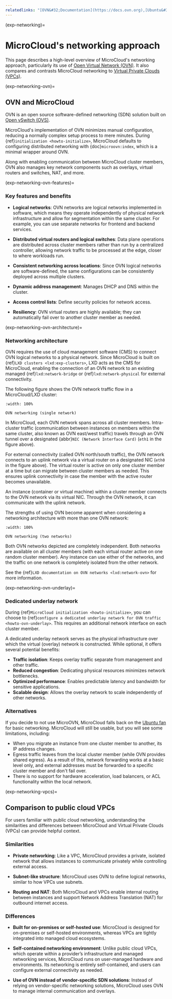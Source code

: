 ```yaml
---
relatedlinks: "[OVN&#32;Documentation](https://docs.ovn.org),[Ubuntu&#32;blog&#32;-&#32;Data&#32;centre&#32;networking:&#32;What&#32;is&#32;OVN?](https://ubuntu.com/blog/data-centre-networking-what-is-ovn),[Wikipedia&#32;-&#32;Virtual&#32;private&#32;cloud](https://en.wikipedia.org/wiki/Virtual_private_cloud)"
---
```


(exp-networking)=
# MicroCloud's networking approach

This page describes a high-level overview of MicroCloud's networking approach, particularly its use of [Open Virtual Network (OVN)](https://www.ovn.org/). It also compares and contrasts MicroCloud networking to [Virtual Private Clouds (VPCs)](https://en.wikipedia.org/wiki/Virtual_private_cloud).

(exp-networking-ovn)=
## OVN and MicroCloud

OVN is an open source software-defined networking (SDN) solution built on [Open vSwitch (OVS)](https://www.openvswitch.org/). 

MicroCloud's implementation of OVN minimizes manual configuration, reducing a normally complex setup process to mere minutes. During {ref}`initialization <howto-initialize>`, MicroCloud defaults to configuring distributed networking with {doc}`microovn:index`, which is a minimal wrapper around OVN. 

Along with enabling communication between MicroCloud cluster members, OVN also manages key network components such as overlays, virtual routers and switches, NAT, and more. 

(exp-networking-ovn-features)=
### Key features and benefits

- **Logical networks**: OVN networks are logical networks implemented in software, which means they operate independently of physical network infrastructure and allow for segmentation within the same cluster. For example, you can use separate networks for frontend and backend services.

- **Distributed virtual routers and logical switches**: Data plane operations are distributed across cluster members rather than run by a centralized controller, allowing network traffic to be processed at the edge, closer to where workloads run.

- **Consistent networking across locations**: Since OVN logical networks are software-defined, the same configurations can be consistently deployed across multiple clusters.

- **Dynamic address management**: Manages DHCP and DNS within the cluster.

- **Access control lists**: Define security policies for network access.

- **Resiliency**: OVN virtual routers are highly available; they can automatically fail over to another cluster member as needed.

(exp-networking-ovn-architecture)=
### Networking architecture

OVN requires the use of cloud management software (CMS) to connect OVN logical networks to a physical network. Since MicroCloud is built on {ref}`LXD clusters <lxd:exp-clusters>`, LXD acts as the CMS for MicroCloud, enabling the connection of an OVN network to an existing managed {ref}`lxd:network-bridge` or {ref}`lxd:network-physical` for external connectivity.

The following figure shows the OVN network traffic flow in a MicroCloud/LXD cluster:

```{figure} /images/ovn_networking_1.svg
:width: 100%

OVN networking (single network)
```

In MicroCloud, each OVN network spans across all cluster members. Intra-cluster traffic (communication between instances on members within the same cluster, also known as OVN east/west traffic) travels through an OVN tunnel over a designated {abbr}`NIC (Network Interface Card)` (`eth1` in the figure above).

For external connectivity (called OVN north/south traffic), the OVN network connects to an uplink network via a virtual router on a designated NIC (`eth0` in the figure above). The virtual router is active on only one cluster member at a time but can migrate between cluster members as needed. This ensures uplink connectivity in case the member with the active router becomes unavailable.

An instance (container or virtual machine) within a cluster member connects to the OVN network via its virtual NIC. Through the OVN network, it can communicate with the uplink network.

The strengths of using OVN become apparent when considering a networking architecture with more than one OVN network:

```{figure} /images/ovn_networking_2.svg
:width: 100%

OVN networking (two networks)
```

Both OVN networks depicted are completely independent. Both networks are available on all cluster members (with each virtual router active on one random cluster member). Any instance can use either of the networks, and the traffic on one network is completely isolated from the other network.

See the {ref}`LXD documentation on OVN networks <lxd:network-ovn>` for more information.

(exp-networking-ovn-underlay)=
### Dedicated underlay network

During {ref}`MicroCloud initialization <howto-initialize>`, you can choose to {ref}`configure a dedicated underlay network for OVN traffic <howto-ovn-underlay>`. This requires an additional network interface on each cluster member.

A dedicated underlay network serves as the physical infrastructure over which the virtual (overlay) network is constructed. While optional, it offers several potential benefits:

- **Traffic isolation**: Keeps overlay traffic separate from management and other traffic.
- **Reduced congestion**: Dedicating physical resources minimizes network bottlenecks.
- **Optimized performance**: Enables predictable latency and bandwidth for sensitive applications.
- **Scalable design**: Allows the overlay network to scale independently of other networks.

### Alternatives

If you decide to not use MicroOVN, MicroCloud falls back on the [Ubuntu fan](https://wiki.ubuntu.com/FanNetworking) for basic networking. MicroCloud will still be usable, but you will see some limitations, including:

- When you migrate an instance from one cluster member to another, its IP address changes.
- Egress traffic leaves from the local cluster member (while OVN provides shared egress).
  As a result of this, network forwarding works at a basic level only, and external addresses must be forwarded to a specific cluster member and don't fail over.
- There is no support for hardware acceleration, load balancers, or ACL functionality within the local network.

(exp-networking-vpcs)=
## Comparison to public cloud VPCs

For users familiar with public cloud networking, understanding the similarities and differences between MicroCloud and Virtual Private Clouds (VPCs) can provide helpful context.

### Similarities

- **Private networking**: Like a VPC, MicroCloud provides a private, isolated network that allows instances to communicate privately while controlling external access.

- **Subnet-like structure**: MicroCloud uses OVN to define logical networks, similar to how VPCs use subnets.

- **Routing and NAT**: Both MicroCloud and VPCs enable internal routing between instances and support Network Address Translation (NAT) for outbound internet access.

### Differences

- **Built for on-premises or self-hosted use**: MicroCloud is designed for on-premises or self-hosted environments, whereas VPCs are tightly integrated into managed cloud ecosystems.

- **Self-contained networking environment**: Unlike public cloud VPCs, which operate within a provider’s infrastructure and managed networking services, MicroCloud runs on user-managed hardware and environments. Its networking is entirely self-contained, and users can configure external connectivity as needed.

- **Use of OVN instead of vendor-specific SDN solutions**: Instead of relying on vendor-specific networking solutions, MicroCloud uses OVN to manage internal communication and overlays.
